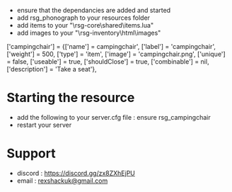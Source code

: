 
- ensure that the dependancies are added and started
- add rsg_phonograph to your resources folder
- add items to your "\rsg-core\shared\items.lua"
- add images to your "\rsg-inventory\html\images"

['campingchair']					= {['name'] = campingchair', 			  	  		['label'] = 'campingchair', 				['weight'] = 500, 		['type'] = 'item', 		['image'] = 'campingchair.png', 				['unique'] = false, 		['useable'] = true, 	['shouldClose'] = true,		['combinable'] = nil,   ['description'] = 'Take a seat'},


# Starting the resource
- add the following to your server.cfg file : ensure rsg_campingchair
- restart your server

# Support
- discord : https://discord.gg/zx8ZXhEjPU
- email : rexshackuk@gmail.com
